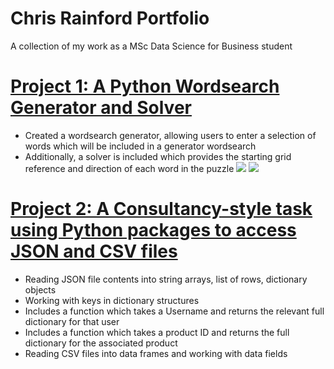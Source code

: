 # Chris Rainford Portfolio
A collection of my work as a MSc Data Science for Business student 

# [Project 1: A Python Wordsearch Generator and Solver](https://github.com/chris-rainford/Wordsearch-Generator-and-Solver/blob/main/Wordsearch%20generator%20and%20solver%20(1).ipynb) 
* Created a wordsearch generator, allowing users to enter a selection of words which will be included in a generator wordsearch
* Additionally, a solver is included which provides the starting grid reference and direction of each word in the puzzle
![](/images/Generated_Wordsearch.jpg) 
![](/images/Wordsearch_Solutions.jpg) 

# [Project 2: A Consultancy-style task using Python packages to access JSON and CSV files](https://github.com/chris-rainford/Consultancy-Style-Python-Project/blob/main/A%20Consultancy%20style%20task%20using%20JSON%20and%20CSV%20files.ipynb) 
* Reading JSON file contents into string arrays, list of rows, dictionary objects
* Working with keys in dictionary structures 
* Includes a function which takes a Username and returns the relevant full dictionary for that user
* Includes a function which takes a product ID and returns the full dictionary for the associated product 
* Reading CSV files into data frames and working with data fields
